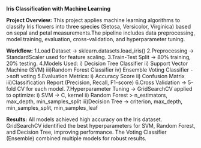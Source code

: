 **Iris Classification with Machine Learning**

**Project Overview:**
    This project applies machine learning algorithms to classify Iris flowers into three species (Setosa, Versicolor, Virginica) based on sepal and petal measurements.The pipeline includes data preprocessing, model training, evaluation, cross-validation, and hyperparameter tuning.

**Workflow:**
  1.Load Dataset -> sklearn.datasets.load_iris()
  2.Preprocessing -> StandardScaler used for feature scaling.
  3.Train-Test Split -> 80% training, 20% testing.
  4.Models Used:
     i)  Decision Tree Classifier 
     ii) Support Vector Machine (SVM) 
     iii)Random Forest Classifier 
     iv) Ensemble Voting Classifier ->soft voting
  5.Evaluation Metrics:
      i)  Accuracy Score
      ii) Confusion Matrix
      iii)Classification Report (Precision, Recall, F1-score)
  6.Cross Validation -> 5-fold CV for each model.
  7.Hyperparameter Tuning -> GridSearchCV applied to optimize:
       i)  SVM → C, kernel
       ii) Random Forest > n_estimators, max_depth, min_samples_split
       iii)Decision Tree -> criterion, max_depth, min_samples_split, min_samples_leaf

**Results:**
      All models achieved high accuracy on the Iris dataset.
      GridSearchCV identified the best hyperparameters for SVM, Random Forest, and Decision Tree, improving performance.
      The Voting Classifier (Ensemble) combined multiple models for robust results.
